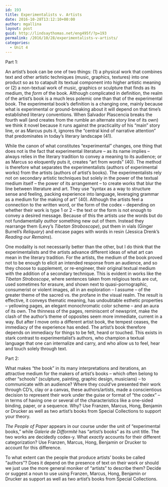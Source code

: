 ```yaml
---
id: 193
title: Experimentalists v. Artists
date: 2016-10-28T13:12:10+00:00
author: mgallina
layout: post
guid: http://lindsaythomas.net/eng495f/?p=193
permalink: /2016/10/28/experimentalists-v-artists/
categories:
  - Unit 4
---
```

Part 1:

An artist’s book can be one of two things: (1) a physical work that combines text and other artistic techniques (music, graphics, textures) into one product so as to catapult its textual component into higher artistic meaning or (2) a non-textual work of music, graphics or sculpture that finds as its medium, the _form_ of the book. Although complicated in definition, the realm of the artist’s book is a much less polemic one than that of the experimental book. The experimental book’s definition is a changing one, mainly because what is experimental or ground-breaking about it will depend on that time’s established literary conventions. When Salvador Plascencia breaks the fourth wall (and creates from the rumble an alternate story line of its own) we think it novel because it runs against the practicality of his “main” story line, or as Marcus puts it, ignores the “central kind of narrative attention” that predominates in today’s literary landscape (41).

While the canon of what constitutes “experimental” changes, one thing that does not is the fact that experimental literature – as its name implies – always relies in the literary tradition to convey a meaning to its audience; or as Marcus so eloquently puts it, creates “art from words” (40). The method is therefore what separates the experimentalists (authors of experimental works) from the artists (authors of artist’s books). The experimentalists rely not on secondary artistic techniques but solely in the power of the textual medium itself – the power of its arrangement – to create works that blur the line between literature and art. They use “syntax as a way to structure sense and feeling, packing experience into language, leveraging grammar as a medium for the making of art” (40). Although the artists feel a connection to the written word, or the form of the codex – depending on whether their work is type 1 or 2 – the text or the form is not enough to convey a desired message. Because of this the artists _use_ the words but do not fundamentally _author_ something new out of them. Instead they rearrange them (Levy’s _Tibetan Stroboscope_), put them in vials (Ginger Burrell’s _Reliquary_) and encase pages with words in resin (Jessica Drenk’s _Reading our Remains_).

One modality is not necessarily better than the other, but I do think that the experimentalists and the artists advance different ideas of what art can mean in the literary tradition. For the artists, the medium of the book proved not to be enough to elicit an intended response from an audience, and so they choose to supplement, or re-engineer, their original textual medium with the addition of a secondary technique. This is evident in works like the _Tibetan Stroboscope_, where sentences taken from religious texts are cut, used sometimes for erasure, and shown next to quasi-pornographic, consumerist or violent images, all in an exploration – I assume – of the greater theme of the sacred vs. the profane in the visual realm. The result is effective, it conveys thematic meaning, has undoubtable esthetic properties – yellowing pages, an elegant monochromatic color scheme – and an aura of its own. The thinness of the pages, reminiscent of newsprint, make the clash of the author’s theme of opposites seem more immediate, current in a way. But after I move onto a different artist book, the tempest ceases, the immediacy of the experience has ended. The artist&#8217;s book therefore depends on immediacy for things to be felt, heard or touched. This exists in stark contrast to experimentalist&#8217;s authors, who champion a textual language that one can internalize and carry, and who allow us to feel, hear and touch solely through text.

Part 2:

What makes “the book” in its many interpretations and iterations, an attractive medium for the makers of artist’s books – which often belong to other “schools” (sculpture, painting, graphic design, musicians) – to communicate with an audience? Where they could’ve presented their work through CD’s, clay or a canvas, these authors/artists, made a conscientious decision to represent their work under the guise or format of “the codex” – in terms of having one or several of the characteristics like a one-sided binding, paper, or a sequence. Why? Use Franzen, Marcus, Hong, Benjamin or Drucker as well as two artist’s books from Special Collections to support your theory.

_The People of Paper_ appears in our course under the unit of “experimental books,” while _Galerie de Difformité_ has “artist’s books” as its unit title. The two works are decidedly codex-y. What _exactly_ accounts for their different categorization? Use Franzen, Marcus, Hong, Benjamin or Drucker to account for this difference.

To what extent can the people that produce artists’ books be called “authors”? Does it depend on the presence of text on their work or should we just use the more general moniker of “artists” to describe them? Decide or suggest a noun to use using Franzen, Marcus, Hong, Benjamin or Drucker as support as well as two artist&#8217;s books from Special Collections.
